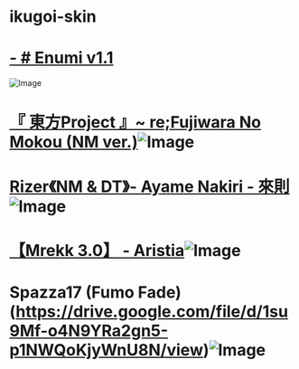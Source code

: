 # ikugoi-skin

# [-          # Enumi v1.1](https://drive.google.com/file/d/1LwpwPTb6Crfd3y7JiXBoL4lBjDi7qlDP/view?usp=sharing)
![Image](https://i.imgur.com/RdoAsRR.jpg)

# [『 東方Project 』~ re;Fujiwara No Mokou (NM ver.)](https://drive.google.com/drive/folders/1f2nQa7Y1_O0xcDoOwpWHv1FlPeh_CQpp)![Image](https://i.imgur.com/7dDC381.jpeg)

# [Rizer《NM & DT》- Ayame Nakiri - 來則](https://www.mediafire.com/file/aty60fptwuld8fl/-%2523-B-_Rizer_%252B-_%25E3%2580%258ANM%25E3%2580%258B.osk/file)![Image](https://i.imgur.com/HIDGpPu.png)

#  [【Mrekk 3.0】 - Aristia](https://drive.google.com/file/d/1ssj_aBMx4cqZLjUaX62QIVdXcTpbKQWv/view?usp=sharing)![Image](https://i.imgur.com/zmtyrwh.png)

# Spazza17 (Fumo Fade)(https://drive.google.com/file/d/1su9Mf-o4N9YRa2gn5-p1NWQoKjyWnU8N/view)![Image](https://user-images.githubusercontent.com/71230537/147388327-845b4100-c1b8-4a8a-b406-4752347bee09.jpg)

